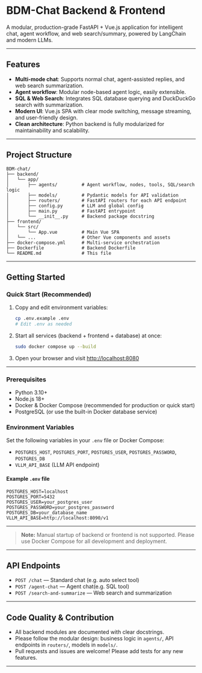 # BDM-Chat Backend & Frontend

A modular, production-grade FastAPI + Vue.js application for intelligent chat, agent workflow, and web search/summary, powered by LangChain and modern LLMs.

---

## Features
- **Multi-mode chat**: Supports normal chat, agent-assisted replies, and web search summarization.
- **Agent workflow**: Modular node-based agent logic, easily extensible.
- **SQL & Web Search**: Integrates SQL database querying and DuckDuckGo search with summarization.
- **Modern UI**: Vue.js SPA with clear mode switching, message streaming, and user-friendly design.
- **Clean architecture**: Python backend is fully modularized for maintainability and scalability.

---

## Project Structure

```
BDM-chat/
├── backend/
│   └── app/
│       ├── agents/         # Agent workflow, nodes, tools, SQL/search logic
│       ├── models/         # Pydantic models for API validation
│       ├── routers/        # FastAPI routers for each API endpoint
│       ├── config.py       # LLM and global config
│       ├── main.py         # FastAPI entrypoint
│       └── __init__.py     # Backend package docstring
├── frontend/
│   └── src/
│       └── App.vue         # Main Vue SPA
│   └── ...                 # Other Vue components and assets
├── docker-compose.yml      # Multi-service orchestration
├── Dockerfile              # Backend Dockerfile
└── README.md               # This file
```

---

## Getting Started

### Quick Start (Recommended)
1. Copy and edit environment variables:
    ```bash
    cp .env.example .env
    # Edit .env as needed
    ```
2. Start all services (backend + frontend + database) at once:
    ```bash
    sudo docker compose up --build
    ```
3. Open your browser and visit [http://localhost:8080](http://localhost:8080)

---

### Prerequisites
- Python 3.10+
- Node.js 18+
- Docker & Docker Compose (recommended for production or quick start)
- PostgreSQL (or use the built-in Docker database service)

### Environment Variables
Set the following variables in your `.env` file or Docker Compose:
- `POSTGRES_HOST`, `POSTGRES_PORT`, `POSTGRES_USER`, `POSTGRES_PASSWORD`, `POSTGRES_DB`
- `VLLM_API_BASE` (LLM API endpoint)

#### Example `.env` file
```env
POSTGRES_HOST=localhost
POSTGRES_PORT=5432
POSTGRES_USER=your_postgres_user
POSTGRES_PASSWORD=your_postgres_password
POSTGRES_DB=your_database_name
VLLM_API_BASE=http://localhost:8090/v1
```
---

> **Note:** Manual startup of backend or frontend is not supported. Please use Docker Compose for all development and deployment.

---

## API Endpoints
- `POST /chat` — Standard chat (e.g. auto select tool)
- `POST /agent-chat` — Agent chat(e.g. SQL tool)
- `POST /search-and-summarize` — Web search and summarization

---

## Code Quality & Contribution
- All backend modules are documented with clear docstrings.
- Please follow the modular design: business logic in `agents/`, API endpoints in `routers/`, models in `models/`.
- Pull requests and issues are welcome! Please add tests for any new features.

---

